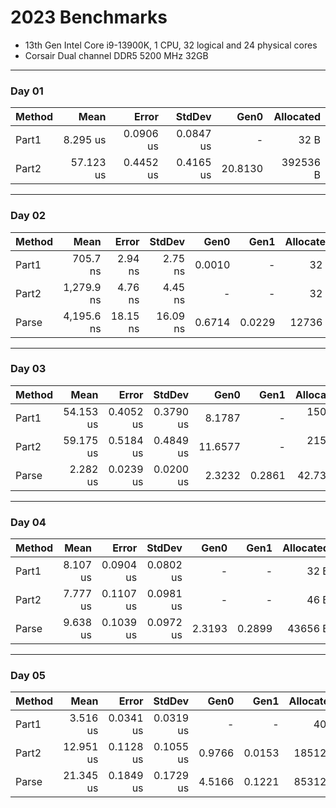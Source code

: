 ﻿# 2023 Benchmarks

- 13th Gen Intel Core i9-13900K, 1 CPU, 32 logical and 24 physical cores
- Corsair Dual channel DDR5 5200 MHz 32GB 
---
### Day 01
| Method | Mean      | Error     | StdDev    | Gen0    | Allocated |
|------- |----------:|----------:|----------:|--------:|----------:|
| Part1  |  8.295 us | 0.0906 us | 0.0847 us |       - |      32 B |
| Part2  | 57.123 us | 0.4452 us | 0.4165 us | 20.8130 |  392536 B |
---
### Day 02
| Method | Mean       | Error    | StdDev   | Gen0   | Gen1   | Allocated |
|------- |-----------:|---------:|---------:|-------:|-------:|----------:|
| Part1  |   705.7 ns |  2.94 ns |  2.75 ns | 0.0010 |      - |      32 B |
| Part2  | 1,279.9 ns |  4.76 ns |  4.45 ns |      - |      - |      32 B |
| Parse  | 4,195.6 ns | 18.15 ns | 16.09 ns | 0.6714 | 0.0229 |   12736 B |
---
### Day 03
| Method | Mean      | Error     | StdDev    | Gen0    | Gen1   | Allocated |
|------- |----------:|----------:|----------:|--------:|-------:|----------:|
| Part1  | 54.153 us | 0.4052 us | 0.3790 us |  8.1787 |      - | 150.93 KB |
| Part2  | 59.175 us | 0.5184 us | 0.4849 us | 11.6577 |      - | 215.03 KB |
| Parse  |  2.282 us | 0.0239 us | 0.0200 us |  2.3232 | 0.2861 |  42.73 KB |
---
### Day 04
| Method | Mean     | Error     | StdDev    | Gen0   | Gen1   | Allocated |
|------- |---------:|----------:|----------:|-------:|-------:|----------:|
| Part1  | 8.107 us | 0.0904 us | 0.0802 us |      - |      - |      32 B |
| Part2  | 7.777 us | 0.1107 us | 0.0981 us |      - |      - |      46 B |
| Parse  | 9.638 us | 0.1039 us | 0.0972 us | 2.3193 | 0.2899 |   43656 B |
---
### Day 05
| Method | Mean      | Error     | StdDev    | Gen0   | Gen1   | Allocated |
|------- |----------:|----------:|----------:|-------:|-------:|----------:|
| Part1  |  3.516 us | 0.0341 us | 0.0319 us |      - |      - |      40 B |
| Part2  | 12.951 us | 0.1128 us | 0.1055 us | 0.9766 | 0.0153 |   18512 B |
| Parse  | 21.345 us | 0.1849 us | 0.1729 us | 4.5166 | 0.1221 |   85312 B |